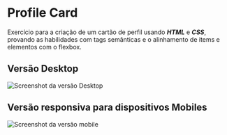 # Profile Card

Exercício para a criação de um cartão de perfil usando ***HTML*** e ***CSS***, provando as habilidades com tags semânticas e o alinhamento de items e elementos com o flexbox.

## Versão Desktop

![Screenshot da versão Desktop](./design/Screenshot_vers%C3%A3o-de-desktop.png)

## Versão responsiva para dispositivos Mobiles

![Screenshot da versão mobile](./design/Screenshot_2-vers%C3%A3o-para-mobile.png)
